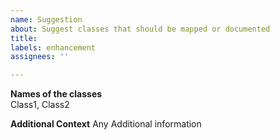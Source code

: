 ```yaml
---
name: Suggestion
about: Suggest classes that should be mapped or documented
title:
labels: enhancement
assignees: ''

---
```


**Names of the classes**  
Class1, Class2

**Additional Context**
Any Additional information
